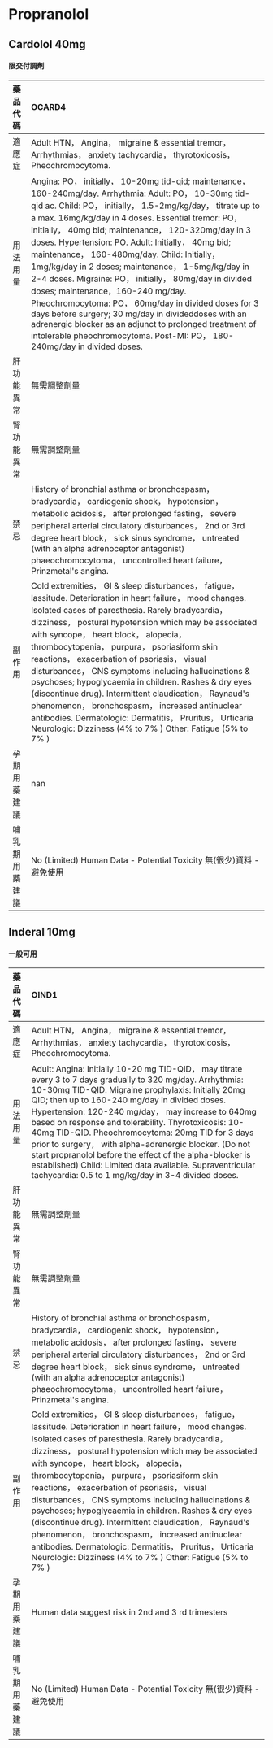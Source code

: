 # Propranolol

## Cardolol 40mg

#### 限交付調劑

| 藥品代碼       | OCARD4                                                                                                                                                                                                                                                                                                                                                                                                                                                                                                                                                                                                                                                                                                                                                                                               |
|:---------------|:-----------------------------------------------------------------------------------------------------------------------------------------------------------------------------------------------------------------------------------------------------------------------------------------------------------------------------------------------------------------------------------------------------------------------------------------------------------------------------------------------------------------------------------------------------------------------------------------------------------------------------------------------------------------------------------------------------------------------------------------------------------------------------------------------------|
| 適應症         | Adult HTN， Angina， migraine & essential tremor， Arrhythmias， anxiety tachycardia， thyrotoxicosis， Pheochromocytoma.                                                                                                                                                                                                                                                                                                                                                                                                                                                                                                                                                                                                                                                                            |
| 用法用量       | Angina: PO， initially， 10-20mg tid-qid; maintenance， 160-240mg/day. Arrhythmia: Adult: PO， 10-30mg tid-qid ac. Child: PO， initially， 1.5-2mg/kg/day， titrate up to a max. 16mg/kg/day in 4 doses. Essential tremor: PO， initially， 40mg bid; maintenance， 120-320mg/day in 3 doses. Hypertension: PO. Adult: Initially， 40mg bid; maintenance， 160-480mg/day. Child: Initially， 1mg/kg/day in 2 doses; maintenance， 1-5mg/kg/day in 2-4 doses. Migraine: PO， initially， 80mg/day in divided doses; maintenance，160-240 mg/day. Pheochromocytoma: PO， 60mg/day in divided doses for 3 days before surgery; 30 mg/day in divideddoses with an adrenergic blocker as an adjunct to prolonged treatment of intolerable pheochromocytoma. Post-MI: PO， 180-240mg/day in divided doses. |
| 肝功能異常     | 無需調整劑量                                                                                                                                                                                                                                                                                                                                                                                                                                                                                                                                                                                                                                                                                                                                                                                         |
| 腎功能異常     | 無需調整劑量                                                                                                                                                                                                                                                                                                                                                                                                                                                                                                                                                                                                                                                                                                                                                                                         |
| 禁忌           | History of bronchial asthma or bronchospasm， bradycardia， cardiogenic shock， hypotension， metabolic acidosis， after prolonged fasting， severe peripheral arterial circulatory disturbances， 2nd or 3rd degree heart block， sick sinus syndrome， untreated (with an alpha adrenoceptor antagonist) phaeochromocytoma， uncontrolled heart failure， Prinzmetal's angina.                                                                                                                                                                                                                                                                                                                                                                                                                     |
| 副作用         | Cold extremities， GI & sleep disturbances， fatigue， lassitude. Deterioration in heart failure， mood changes. Isolated cases of paresthesia. Rarely bradycardia， dizziness， postural hypotension which may be associated with syncope， heart block， alopecia， thrombocytopenia， purpura， psoriasiform skin reactions， exacerbation of psoriasis， visual disturbances， CNS symptoms including hallucinations & psychoses; hypoglycaemia in children. Rashes & dry eyes (discontinue drug). Intermittent claudication， Raynaud's phenomenon， bronchospasm， increased antinuclear antibodies. Dermatologic: Dermatitis， Pruritus， Urticaria Neurologic: Dizziness (4% to 7% ) Other: Fatigue (5% to 7% )                                                                              |
| 孕期用藥建議   | nan                                                                                                                                                                                                                                                                                                                                                                                                                                                                                                                                                                                                                                                                                                                                                                                                  |
| 哺乳期用藥建議 | No (Limited) Human Data - Potential Toxicity 無(很少)資料 - 避免使用                                                                                                                                                                                                                                                                                                                                                                                                                                                                                                                                                                                                                                                                                                                                 |

## Inderal 10mg

#### 一般可用

| 藥品代碼       | OIND1                                                                                                                                                                                                                                                                                                                                                                                                                                                                                                                                                                                                                                                                                                                   |
|:---------------|:------------------------------------------------------------------------------------------------------------------------------------------------------------------------------------------------------------------------------------------------------------------------------------------------------------------------------------------------------------------------------------------------------------------------------------------------------------------------------------------------------------------------------------------------------------------------------------------------------------------------------------------------------------------------------------------------------------------------|
| 適應症         | Adult HTN， Angina， migraine & essential tremor， Arrhythmias， anxiety tachycardia， thyrotoxicosis， Pheochromocytoma.                                                                                                                                                                                                                                                                                                                                                                                                                                                                                                                                                                                               |
| 用法用量       | Adult: Angina: Initially 10-20 mg TID-QID， may titrate every 3 to 7 days gradually to 320 mg/day. Arrhythmia: 10-30mg TID-QID. Migraine prophylaxis: Initially 20mg QID; then up to 160-240 mg/day in divided doses. Hypertension: 120-240 mg/day， may increase to 640mg based on response and tolerability. Thyrotoxicosis: 10-40mg TID-QID. Pheochromocytoma: 20mg TID for 3 days prior to surgery， with alpha-adrenergic blocker. (Do not start propranolol before the effect of the alpha-blocker is established) Child: Limited data available. Supraventricular tachycardia: 0.5 to 1 mg/kg/day in 3-4 divided doses.                                                                                          |
| 肝功能異常     | 無需調整劑量                                                                                                                                                                                                                                                                                                                                                                                                                                                                                                                                                                                                                                                                                                            |
| 腎功能異常     | 無需調整劑量                                                                                                                                                                                                                                                                                                                                                                                                                                                                                                                                                                                                                                                                                                            |
| 禁忌           | History of bronchial asthma or bronchospasm， bradycardia， cardiogenic shock， hypotension， metabolic acidosis， after prolonged fasting， severe peripheral arterial circulatory disturbances， 2nd or 3rd degree heart block， sick sinus syndrome， untreated (with an alpha adrenoceptor antagonist) phaeochromocytoma， uncontrolled heart failure， Prinzmetal's angina.                                                                                                                                                                                                                                                                                                                                        |
| 副作用         | Cold extremities， GI & sleep disturbances， fatigue， lassitude. Deterioration in heart failure， mood changes. Isolated cases of paresthesia. Rarely bradycardia， dizziness， postural hypotension which may be associated with syncope， heart block， alopecia， thrombocytopenia， purpura， psoriasiform skin reactions， exacerbation of psoriasis， visual disturbances， CNS symptoms including hallucinations & psychoses; hypoglycaemia in children. Rashes & dry eyes (discontinue drug). Intermittent claudication， Raynaud's phenomenon， bronchospasm， increased antinuclear antibodies. Dermatologic: Dermatitis， Pruritus， Urticaria Neurologic: Dizziness (4% to 7% ) Other: Fatigue (5% to 7% ) |
| 孕期用藥建議   | Human data suggest risk in 2nd and 3 rd trimesters                                                                                                                                                                                                                                                                                                                                                                                                                                                                                                                                                                                                                                                                      |
| 哺乳期用藥建議 | No (Limited) Human Data - Potential Toxicity 無(很少)資料 - 避免使用                                                                                                                                                                                                                                                                                                                                                                                                                                                                                                                                                                                                                                                    |

